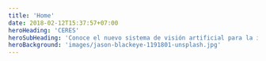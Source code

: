 ```yaml
---
title: 'Home'
date: 2018-02-12T15:37:57+07:00
heroHeading: 'CERES'
heroSubHeading: 'Conoce el nuevo sistema de visión artificial para la industria agrícola'
heroBackground: 'images/jason-blackeye-1191801-unsplash.jpg'
---
```

